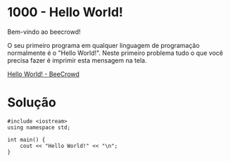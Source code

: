 # 1000 - Hello World!

Bem-vindo ao beecrowd!

O seu primeiro programa em qualquer linguagem de programação normalmente é o "Hello World!". Neste primeiro problema tudo o que você precisa fazer é imprimir esta mensagem na tela.

[Hello World! - BeeCrowd](https://www.beecrowd.com.br/judge/pt/problems/view/1000)


# Solução

```
#include <iostream>
using namespace std;

int main() {
    cout << "Hello World!" << "\n";
}
```